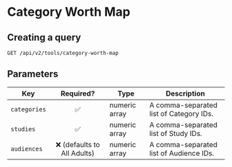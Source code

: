 # Category Worth Map

## Creating a query

```http request
GET /api/v2/tools/category-worth-map
```

## Parameters

| Key          |          Required?           | Type          | Description                             |
|--------------|:----------------------------:|---------------|-----------------------------------------|
| `categories` |      :white_check_mark:      | numeric array | A comma-separated list of Category IDs. |
| `studies`    |      :white_check_mark:      | numeric array | A comma-separated list of Study IDs.    |
| `audiences`  | :x: (defaults to All Adults) | numeric array | A comma-separated list of Audience IDs. |